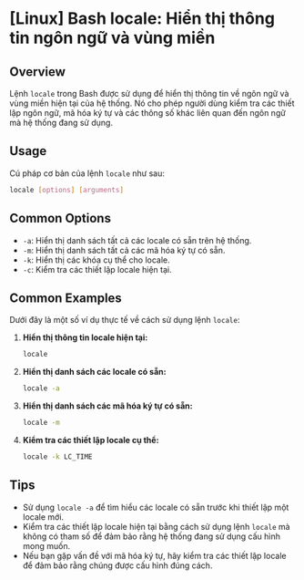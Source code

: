 # [Linux] Bash locale: Hiển thị thông tin ngôn ngữ và vùng miền

## Overview
Lệnh `locale` trong Bash được sử dụng để hiển thị thông tin về ngôn ngữ và vùng miền hiện tại của hệ thống. Nó cho phép người dùng kiểm tra các thiết lập ngôn ngữ, mã hóa ký tự và các thông số khác liên quan đến ngôn ngữ mà hệ thống đang sử dụng.

## Usage
Cú pháp cơ bản của lệnh `locale` như sau:
```bash
locale [options] [arguments]
```

## Common Options
- `-a`: Hiển thị danh sách tất cả các locale có sẵn trên hệ thống.
- `-m`: Hiển thị danh sách tất cả các mã hóa ký tự có sẵn.
- `-k`: Hiển thị các khóa cụ thể cho locale.
- `-c`: Kiểm tra các thiết lập locale hiện tại.

## Common Examples
Dưới đây là một số ví dụ thực tế về cách sử dụng lệnh `locale`:

1. **Hiển thị thông tin locale hiện tại:**
   ```bash
   locale
   ```

2. **Hiển thị danh sách các locale có sẵn:**
   ```bash
   locale -a
   ```

3. **Hiển thị danh sách các mã hóa ký tự có sẵn:**
   ```bash
   locale -m
   ```

4. **Kiểm tra các thiết lập locale cụ thể:**
   ```bash
   locale -k LC_TIME
   ```

## Tips
- Sử dụng `locale -a` để tìm hiểu các locale có sẵn trước khi thiết lập một locale mới.
- Kiểm tra các thiết lập locale hiện tại bằng cách sử dụng lệnh `locale` mà không có tham số để đảm bảo rằng hệ thống đang sử dụng cấu hình mong muốn.
- Nếu bạn gặp vấn đề với mã hóa ký tự, hãy kiểm tra các thiết lập locale để đảm bảo rằng chúng được cấu hình đúng cách.